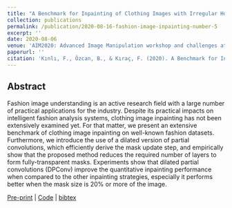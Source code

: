 ```yaml
---
title: "A Benchmark for Inpainting of Clothing Images with Irregular Holes"
collection: publications
permalink: /publication/2020-08-16-fashion-image-inpainting-number-5
excerpt: ''
date: 2020-08-06
venue: 'AIM2020: Advanced Image Manipulation workshop and challenges at ECCV2020'
paperurl: ''
citation: 'Kınlı, F., Özcan, B., & Kıraç, F. (2020). A Benchmark for Inpainting of Clothing Images with Irregular Holes. arXiv preprint arXiv:2007.05080.'
---
```


## Abstract
Fashion image understanding is an active research field with a large number of practical applications for the industry. Despite its practical impacts on intelligent fashion analysis systems, clothing image inpainting has not been extensively examined yet. For that matter, we present an extensive benchmark of clothing image inpainting on well-known fashion datasets. Furthermore, we introduce the use of a dilated version of partial convolutions, which efficiently derive the mask update step, and empirically show that the proposed method reduces the required number of layers to form fully-transparent masks. Experiments show that dilated partial convolutions (DPConv) improve the quantitative inpainting performance when compared to the other inpainting strategies, especially it performs better when the mask size is 20% or more of the image.

[Pre-print][aim-pre-print] |
[Code](https://github.com/birdortyedi/fashion-image-inpainting) |
[bibtex](_bibtex/fashion-image-inpainting.html)
<!---| [Poster][aim-poster]-->

[aim-pre-print]: https://arxiv.org/pdf/2007.05080.pdf
